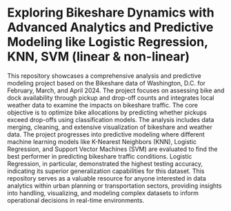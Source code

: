 # Exploring Bikeshare Dynamics with Advanced Analytics and Predictive Modeling like Logistic Regression, KNN, SVM (linear & non-linear)  

This repository showcases a comprehensive analysis and predictive modeling project based on the Bikeshare data of Washington, D.C. for February, March, and April 2024. The project focuses on assessing bike and dock availability through pickup and drop-off counts and integrates local weather data to examine the impacts on bikeshare traffic. The core objective is to optimize bike allocations by predicting whether pickups exceed drop-offs using classification models. The analysis includes data merging, cleaning, and extensive visualization of bikeshare and weather data. The project progresses into predictive modeling where different machine learning models like K-Nearest Neighbors (KNN), Logistic Regression, and Support Vector Machines (SVM) are evaluated to find the best performer in predicting bikeshare traffic conditions. Logistic Regression, in particular, demonstrated the highest testing accuracy, indicating its superior generalization capabilities for this dataset. This repository serves as a valuable resource for anyone interested in data analytics within urban planning or transportation sectors, providing insights into handling, visualizing, and modeling complex datasets to inform operational decisions in real-time environments.
